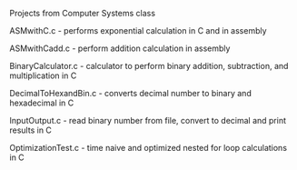 Projects from Computer Systems class

ASMwithC.c             -   performs exponential calculation in C and in assembly

ASMwithCadd.c          -   perform addition calculation in assembly

BinaryCalculator.c     -   calculator to perform binary addition, subtraction, and multiplication in C

DecimalToHexandBin.c   -   converts decimal number to binary and hexadecimal in C

InputOutput.c          -   read binary number from file, convert to decimal and print results in C

OptimizationTest.c     -   time naive and optimized nested for loop calculations in C
